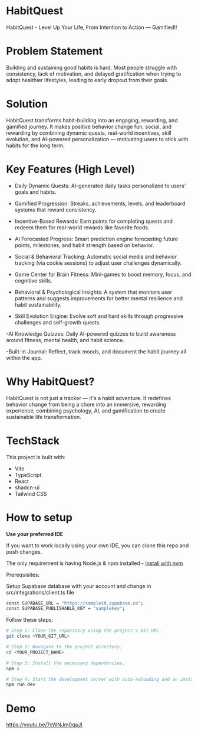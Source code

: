 # HabitQuest
HabitQuest - Level Up Your Life, From Intention to Action — Gamified!!

# Problem Statement

Building and sustaining good habits is hard.
Most people struggle with consistency, lack of motivation, and delayed gratification when trying to adopt healthier lifestyles, leading to early dropout from their goals.

# Solution

HabitQuest transforms habit-building into an engaging, rewarding, and gamified journey.
It makes positive behavior change fun, social, and rewarding by combining dynamic quests, real-world incentives, skill evolution, and AI-powered personalization — motivating users to stick with habits for the long term.

# Key Features (High Level)

- Daily Dynamic Quests:
AI-generated daily tasks personalized to users' goals and habits.

- Gamified Progression:
Streaks, achievements, levels, and leaderboard systems that reward consistency.

- Incentive-Based Rewards:
Earn points for completing quests and redeem them for real-world rewards like favorite foods.

- AI Forecasted Progress:
Smart prediction engine forecasting future points, milestones, and habit strength based on behavior.

- Social & Behavioral Tracking:
Automatic social media and behavior tracking (via cookie sessions) to adjust user challenges dynamically.

- Game Center for Brain Fitness:
Mini-games to boost memory, focus, and cognitive skills.

- Behavioral & Psychological Insights:
A system that monitors user patterns and suggests improvements for better mental resilience and habit sustainability.

- Skill Evolution Engine:
Evolve soft and hard skills through progressive challenges and self-growth quests.

-AI Knowledge Quizzes:
Daily AI-powered quizzes to build awareness around fitness, mental health, and habit science.

-Built-in Journal:
Reflect, track moods, and document the habit journey all within the app.

# Why HabitQuest?

HabitQuest is not just a tracker — it's a habit adventure.
It redefines behavior change from being a chore into an immersive, rewarding experience, combining psychology, AI, and gamification to create sustainable life transformation.

# TechStack

This project is built with:

- Vite
- TypeScript
- React
- shadcn-ui
- Tailwind CSS


# How to setup

**Use your preferred IDE**

If you want to work locally using your own IDE, you can clone this repo and push changes. 

The only requirement is having Node.js & npm installed - [install with nvm](https://github.com/nvm-sh/nvm#installing-and-updating)

Prerequisites:

Setup Supabase database with your account and change in src/integrations/client.ts file

```sh
const SUPABASE_URL = "https://sampleid.supabase.co";
const SUPABASE_PUBLISHABLE_KEY = "samplekey";
```

Follow these steps:

```sh
# Step 1: Clone the repository using the project's Git URL.
git clone <YOUR_GIT_URL>

# Step 2: Navigate to the project directory.
cd <YOUR_PROJECT_NAME>

# Step 3: Install the necessary dependencies.
npm i

# Step 4: Start the development server with auto-reloading and an instant preview.
npm run dev
```

# Demo
https://youtu.be/7cWNJm0qaJI
